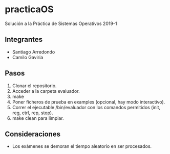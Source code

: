 # practicaOS
Solución a la Práctica de Sistemas Operativos 2019-1

## Integrantes
* Santiago Arredondo
* Camilo Gaviria

## Pasos
1. Clonar el repositorio.
2. Acceder a la carpeta evaluador.
3. make
4. Poner ficheros de prueba en examples (opcional, hay modo interactivo).
5. Correr el ejecutable /bin/evaluador con los comandos permitidos (init, reg, ctrl, rep, stop).
6. make clean para limpiar.



## Consideraciones
* Los exámenes se demoran el tiempo aleatorio en ser procesados.
